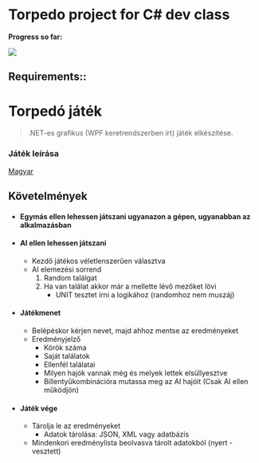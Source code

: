 # Torpedo project for C# dev class

**Progress so far:**

![](https://i.gyazo.com/787822492887d5cd972ccddec999b9de.png)

## Requirements::

# Torpedó játék
> .NET-es grafikus (WPF keretrendszerben írt) játék elkészítése.

### Játék leírása
[Magyar](https://hu.wikipedia.org/wiki/Torped%C3%B3_(j%C3%A1t%C3%A9k))

## Követelmények
- #### Egymás ellen lehessen játszani ugyanazon a gépen, ugyanabban az alkalmazásban
- #### AI ellen lehessen játszani
    - Kezdő játékos véletlenszerűen választva
    - AI elemezési sorrend
        1. Random találgat
        2. Ha van találat akkor már a mellette lévő mezőket lövi
            - UNIT tesztet írni a logikához (randomhoz nem muszáj)
- #### Játékmenet
    - Belépéskor kérjen nevet, majd ahhoz mentse az eredményeket
    - Eredményjelző
        - Körök száma
        - Saját találatok
        - Ellenfél találatai
        - Milyen hajók vannak még és melyek lettek elsüllyesztve
        - Billentyűkombinációra mutassa meg az AI hajóit (Csak AI ellen működjön)
- #### Játék vége
    - Tárolja le az eredményeket
        - Adatok tárolása: JSON, XML vagy adatbázis
    - Mindenkori eredménylista beolvasva tárolt adatokból (nyert - vesztett)
